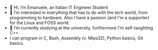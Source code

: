 - 👋 Hi, I’m Emanuele, an Italian IT Engineer Student
- 👀 I’m interested in everything that has to do with the tech world, from programming to hardware. Also I have a passion (and I'm a supporter) for the Linux and FOSS world.
- 🌱 I’m currently studying at the university, furthermore I'm self-taughting C++
- I can program in C, Bash, Assembly (v. Mips32), Python basics, Git basics.

<!---
Kirito-Emo/Kirito-Emo is a ✨ special ✨ repository because its `README.md` (this file) appears on your GitHub profile.
You can click the Preview link to take a look at your changes.
--->
